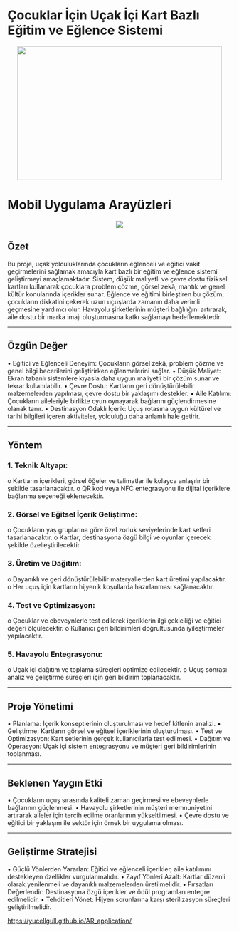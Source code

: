 <p align="center" >
 <h1>Çocuklar İçin Uçak İçi Kart Bazlı Eğitim ve Eğlence Sistemi</h1> 
  </p>
<p align="center">
  <img width="460" height="300" src="https://github.com/user-attachments/assets/d290d2e0-0723-4084-b4e7-b994bb2ad599">
</p>
<p align="center" >
 <h1>Mobil Uygulama Arayüzleri</h1> 
  </p>
<p align="center">
  <img width="auto" height="auto" src="https://github.com/user-attachments/assets/81684b88-1192-4437-9b37-c52f153e5077">
</p>

## Özet
Bu proje, uçak yolculuklarında çocukların eğlenceli ve eğitici vakit geçirmelerini sağlamak amacıyla kart bazlı bir eğitim ve eğlence sistemi geliştirmeyi amaçlamaktadır. Sistem, düşük maliyetli ve çevre dostu fiziksel kartları kullanarak çocuklara problem çözme, görsel zekâ, mantık ve genel kültür konularında içerikler sunar. Eğlence ve eğitimi birleştiren bu çözüm, çocukların dikkatini çekerek uzun uçuşlarda zamanın daha verimli geçmesine yardımcı olur. Havayolu şirketlerinin müşteri bağlılığını artırarak, aile dostu bir marka imajı oluşturmasına katkı sağlamayı hedeflemektedir.
________________________________________
## Özgün Değer

•	Eğitici ve Eğlenceli Deneyim: Çocukların görsel zekâ, problem çözme ve genel bilgi becerilerini geliştirirken eğlenmelerini sağlar.
•	Düşük Maliyet: Ekran tabanlı sistemlere kıyasla daha uygun maliyetli bir çözüm sunar ve tekrar kullanılabilir.
•	Çevre Dostu: Kartların geri dönüştürülebilir malzemelerden yapılması, çevre dostu bir yaklaşımı destekler.
•	Aile Katılımı: Çocukların aileleriyle birlikte oyun oynayarak bağlarını güçlendirmesine olanak tanır.
•	Destinasyon Odaklı İçerik: Uçuş rotasına uygun kültürel ve tarihi bilgileri içeren aktiviteler, yolculuğu daha anlamlı hale getirir.
________________________________________
## Yöntem
### 1.	Teknik Altyapı:
o	Kartların içerikleri, görsel öğeler ve talimatlar ile kolayca anlaşılır bir şekilde tasarlanacaktır.
o	QR kod veya NFC entegrasyonu ile dijital içeriklere bağlanma seçeneği eklenecektir.
### 2.	Görsel ve Eğitsel İçerik Geliştirme:
o	Çocukların yaş gruplarına göre özel zorluk seviyelerinde kart setleri tasarlanacaktır.
o	Kartlar, destinasyona özgü bilgi ve oyunlar içerecek şekilde özelleştirilecektir.
### 3.	Üretim ve Dağıtım:
o	Dayanıklı ve geri dönüştürülebilir materyallerden kart üretimi yapılacaktır.
o	Her uçuş için kartların hijyenik koşullarda hazırlanması sağlanacaktır.
### 4.	Test ve Optimizasyon:
o	Çocuklar ve ebeveynlerle test edilerek içeriklerin ilgi çekiciliği ve eğitici değeri ölçülecektir.
o	Kullanıcı geri bildirimleri doğrultusunda iyileştirmeler yapılacaktır.
### 5.	Havayolu Entegrasyonu:
o	Uçak içi dağıtım ve toplama süreçleri optimize edilecektir.
o	Uçuş sonrası analiz ve geliştirme süreçleri için geri bildirim toplanacaktır.
________________________________________
## Proje Yönetimi
•	Planlama: İçerik konseptlerinin oluşturulması ve hedef kitlenin analizi.
•	Geliştirme: Kartların görsel ve eğitsel içeriklerinin oluşturulması.
•	Test ve Optimizasyon: Kart setlerinin gerçek kullanıcılarla test edilmesi.
•	Dağıtım ve Operasyon: Uçak içi sistem entegrasyonu ve müşteri geri bildirimlerinin toplanması.
________________________________________
## Beklenen Yaygın Etki
•	Çocukların uçuş sırasında kaliteli zaman geçirmesi ve ebeveynlerle bağlarının güçlenmesi.
•	Havayolu şirketlerinin müşteri memnuniyetini artırarak aileler için tercih edilme oranlarının yükseltilmesi.
•	Çevre dostu ve eğitici bir yaklaşım ile sektör için örnek bir uygulama olması.
________________________________________
## Geliştirme Stratejisi
•	Güçlü Yönlerden Yararlan: Eğitici ve eğlenceli içerikler, aile katılımını destekleyen özellikler vurgulanmalıdır.
•	Zayıf Yönleri Azalt: Kartlar düzenli olarak yenilenmeli ve dayanıklı malzemelerden üretilmelidir.
•	Fırsatları Değerlendir: Destinasyona özgü içerikler ve ödül programları entegre edilmelidir.
•	Tehditleri Yönet: Hijyen sorunlarına karşı sterilizasyon süreçleri geliştirilmelidir.


https://yucellgull.github.io/AR_application/
